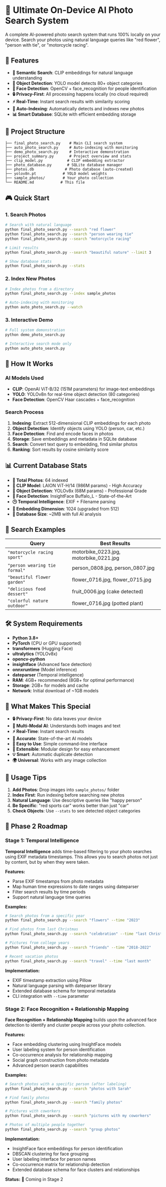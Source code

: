 # 🌟 Ultimate On-Device AI Photo Search System

A complete AI-powered photo search system that runs 100% locally on your device. Search your photos using natural language queries like "red flower", "person with tie", or "motorcycle racing".

## 🚀 Features

- **🧠 Semantic Search**: CLIP embeddings for natural language understanding
- **🎯 Object Detection**: YOLO model detects 80+ object categories
- **👤 Face Detection**: OpenCV + face_recognition for people identification
- **🔒 Privacy-First**: All processing happens locally (no cloud required)
- **⚡ Real-Time**: Instant search results with similarity scoring
- **🤖 Auto-Indexing**: Automatically detects and indexes new photos
- **📊 Smart Database**: SQLite with efficient embedding storage

## 📁 Project Structure

```
├── final_photo_search.py    # Main CLI search system
├── auto_photo_search.py     # Auto-indexing with monitoring
├── demo_photo_search.py     # Interactive demonstration
├── project_summary.py       # Project overview and stats
├── clip_model.py           # CLIP embedding extractor
├── photo_database.py       # SQLite database manager
├── photos.db              # Photo database (auto-created)
├── yolov8n.pt            # YOLO model weights
├── sample_photos/        # Your photo collection
└── README.md            # This file
```

## 🎮 Quick Start

### 1. Search Photos

```bash
# Search with natural language
python final_photo_search.py --search "red flower"
python final_photo_search.py --search "person wearing tie"
python final_photo_search.py --search "motorcycle racing"

# Limit results
python final_photo_search.py --search "beautiful nature" --limit 3

# Show database stats
python final_photo_search.py --stats
```

### 2. Index New Photos

```bash
# Index photos from a directory
python final_photo_search.py --index sample_photos

# Auto-indexing with monitoring
python auto_photo_search.py --watch
```

### 3. Interactive Demo

```bash
# Full system demonstration
python demo_photo_search.py

# Interactive search mode only
python auto_photo_search.py
```

## 🔧 How It Works

### AI Models Used

- **CLIP**: OpenAI ViT-B/32 (151M parameters) for image-text embeddings
- **YOLO**: YOLOv8n for real-time object detection (80 categories)
- **Face Detection**: OpenCV Haar cascades + face_recognition

### Search Process

1. **Indexing**: Extract 512-dimensional CLIP embeddings for each photo
2. **Object Detection**: Identify objects using YOLO (person, car, etc.)
3. **Face Detection**: Find and encode faces in photos
4. **Storage**: Save embeddings and metadata in SQLite database
5. **Search**: Convert text query to embedding, find similar photos
6. **Ranking**: Sort results by cosine similarity score

## 📊 Current Database Stats

- **📸 Total Photos**: 64 indexed
- **🧠 CLIP Model**: LAION ViT-H/14 (986M params) - High Accuracy
- **🎯 Object Detection**: YOLOv8x (68M params) - Professional Grade
- **👤 Face Detection**: InsightFace Buffalo_L - State-of-the-Art
- **🕒 Temporal Intelligence**: EXIF + Filename parsing
- **🧠 Embedding Dimension**: 1024 (upgraded from 512)
- **💾 Database Size**: ~2MB with full AI analysis

## 🎯 Search Examples

| Query                         | Best Results                           |
| ----------------------------- | -------------------------------------- |
| `"motorcycle racing sport"`   | motorbike_0223.jpg, motorbike_0221.jpg |
| `"person wearing tie formal"` | person_0808.jpg, person_0807.jpg       |
| `"beautiful flower garden"`   | flower_0716.jpg, flower_0715.jpg       |
| `"delicious food dessert"`    | fruit_0006.jpg (cake detected)         |
| `"colorful nature outdoor"`   | flower_0716.jpg (potted plant)         |

## 🛠️ System Requirements

- **Python 3.8+**
- **PyTorch** (CPU or GPU supported)
- **transformers** (Hugging Face)
- **ultralytics** (YOLOv8x)
- **opencv-python**
- **insightface** (Advanced face detection)
- **onnxruntime** (Model inference)
- **dateparser** (Temporal intelligence)
- **RAM**: 4GB+ recommended (8GB+ for optimal performance)
- **Storage**: 2GB+ for models and cache
- **Network**: Initial download of ~1GB models

## 🌟 What Makes This Special

- **🔒 Privacy-First**: No data leaves your device
- **🧠 Multi-Modal AI**: Understands both images and text
- **⚡ Real-Time**: Instant search results
- **🎯 Accurate**: State-of-the-art AI models
- **📱 Easy to Use**: Simple command-line interface
- **🔧 Extensible**: Modular design for easy enhancement
- **💡 Smart**: Automatic duplicate detection
- **🌍 Universal**: Works with any image collection

## 📝 Usage Tips

1. **Add Photos**: Drop images into `sample_photos/` folder
2. **Index First**: Run indexing before searching new photos
3. **Natural Language**: Use descriptive queries like "happy person"
4. **Be Specific**: "red sports car" works better than just "car"
5. **Check Objects**: Use `--stats` to see detected object categories

## 🚀 Phase 2 Roadmap

### Stage 1: Temporal Intelligence

**Temporal Intelligence** adds time-based filtering to your photo searches using EXIF metadata timestamps. This allows you to search photos not just by content, but by when they were taken.

**Features:**
- Parse EXIF timestamps from photo metadata
- Map human time expressions to date ranges using dateparser
- Filter search results by time periods
- Support natural language time queries

**Examples:**
```bash
# Search photos from a specific year
python final_photo_search.py --search "flowers" --time "2023"

# Find photos from last Christmas
python final_photo_search.py --search "celebration" --time "last Christmas"

# Pictures from college years
python final_photo_search.py --search "friends" --time "2018-2022"

# Recent vacation photos
python final_photo_search.py --search "travel" --time "last month"
```

**Implementation:**
- EXIF timestamp extraction using Pillow
- Natural language parsing with dateparser library
- Extended database schema for temporal metadata
- CLI integration with `--time` parameter

### Stage 2: Face Recognition + Relationship Mapping

**Face Recognition + Relationship Mapping** builds upon the advanced face detection to identify and cluster people across your photo collection.

**Features:**
- Face embedding clustering using InsightFace models
- User labeling system for person identification
- Co-occurrence analysis for relationship mapping
- Social graph construction from photo metadata
- Advanced person search capabilities

**Examples:**
```bash
# Search photos with a specific person (after labeling)
python final_photo_search.py --search "photos with Sarah"

# Find family photos
python final_photo_search.py --search "family photos"

# Pictures with coworkers
python final_photo_search.py --search "pictures with my coworkers"

# Photos of multiple people together
python final_photo_search.py --search "group photos"
```

**Implementation:**
- InsightFace face embeddings for person identification
- DBSCAN clustering for face grouping
- User labeling interface for person names
- Co-occurrence matrix for relationship detection
- Extended database schema for face clusters and relationships

**Status:** 🚧 Coming in Stage 2
